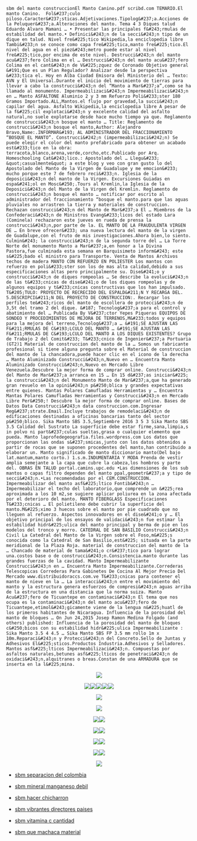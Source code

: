 
```
sbm del manto construccionEl Manto Canino.pdf scribd.com TEMARIO.El manto Canino.  Fol&#237;culo piloso.Caracter&#237;sticas.Adjetivaciones.Tipolog&#237;a.Acciones de la Peluquer&#237;a.Alteraciones del manto. Tema 4 3 Diques talud Eduardo Alvaro Mamani … • Presentar las principales f&#243;rmulas de estabilidad del manto.• Definici&#243;n de la secci&#243;n tipo de un dique en talud. Nivel fre&#225;tico Wikipedia,la enciclopedia libre Tambi&#233;n se conoce como capa fre&#225;tica,manto fre&#225;tico.El nivel del agua en el piez&#243;metro puede estar al nivel fre&#225;tico,por encima de este nivel. Destrucci&#243;n del manto acu&#237;fero Colima en el … Destrucci&#243;n del manto acu&#237;fero Colima en el cant&#243;n de V&#225;zquez de Coronado Objetivo general &#191;Que es un Plan Regulador? Analizar desde la perspectiva &#233;tica el. Hoy en Alba Ciudad Emisora del Ministerio del … Texto: AVN y El Universal.Durante el inicio del movimiento de tierras para llevar a cabo la construcci&#243;n del “Manto a Mar&#237;a”,como se ha llamado al monumento. Impermeabilizaci&#243;n Impermeabilizaci&#243;n en … Manto ASFALTONE Aluminio 2 y 3 mm Refuerzo Poli&#233;ster 180 Gramos Importado.ALL,Mantos.el flujo por gravedad,la succi&#243;n capilar del agua. Asfalto Wikipedia,la enciclopedia libre A pesar de la f&#225;cil explotaci&#243;n y excelente calidad del asfalto natural,no suele explotarse desde hace mucho tiempo ya que. Reglamento de construcci&#243;n bosque el manto … Title: Reglamento de construcci&#243;n bosque el manto,Author: Alejandro Bravo,Name:.INFORMAR&#193; AL ADMINISTRADOR DEL FRACCIONAMIENTO “BOSQUE EL MANTO”. Construcci&#242;n (impermeabilizaci&#242;n) Se puede elegir el color del manto prefabricado para obtener un acabado est&#233;tico en la obra: terracota,blanco,arena,verde,corcho,etc.Publicado por Arq. Homeschooling Cat&#243;lico.: Apostolado del … Llegu&#233; &quot;casualmente&quot; a este blog y veo con gran gusto lo del Apostolado del Manto de la Virgen de Guadalupe y me emocion&#233; mucho porque este 7 de febrero reci&#233;n. Iglesia de la deposici&#243;n del manto de la Virgen. Excursiones Guiadas en espa&#241;ol en Mosc&#250;.Tours al Kremlin,la Iglesia de la Deposici&#243;n del Manto de la Virgen del Kremlin. Reglamento de construcci&#243;n bosque el manto … notificar por escrito al administrador del fraccionamiento “bosque el manto.para que las aguas pluviales no arrastren la tierra y materiales de construccion. Rechazan construcci&#243;n del Manto de Mar&#237;a El … Miembros de la Confederaci&#243;n de Ministros Evang&#233;licos del estado Lara (Cominela) rechazaron este jueves en rueda de prensa la construcci&#243;n,por parte de la. EL MANTO DE LA FRAUDULENTA VIRGEN DE … En breve ofrecer&#233; una nueva lectura del manto de la virgen de Guadalupe,con el fruto de mis investigaciones.Ahora bien,lo siento. Culmin&#243; la construcci&#243;n de la segunda torre del … La Torre Norte del monumento Manto a Mar&#237;a,en honor a la Divina Pastora,fue culminada esta semana en Barquisimeto inform&#243; este s&#225;bado el ministro para Transporte. Venta de Mantos Archivos techos de madera MANTO CON REFUERZO EN POLIESTER Los mantos con refuerzo en poli&#233;ster son los de mas alta calidad,debido a sus especificaciones altas pero principalmente su. Dise&#241;o y construcci&#243;n de diques rompeolas … Se describe la evoluci&#243;n de las t&#233;cnicas de dise&#241;o de los diques rompeolas y de algunos equipos y t&#233;cnicas constructivas que los han impulsado. T&#205;TULO: PROYECTO DE RECRECIDO DEL ESPALD&#211;N Y RECARGA DEL. 5.DESCRIPCI&#211;N DEL PROYECTO DE CONSTRUCCION:. Recargar los perfiles te&#243;ricos del manto de escollera de protecci&#243;n de 3,5t del tramo 2 del dique. &#187; Tecnolog&#237;a para el control y abatimiento del … Publicada By V&#237;ctor Yepes Piqueras EQUIPOS DE SONDEO Y PROCEDIMIENTOS DE MEJORA DE TERRENOS,M&#233;todos y equipos para la mejora del terreno,Tecnolog&#237;a … &#191;SE AJUSTAN LAS F&#211;RMULAS DE C&#193;LCULO DEL MANTO … &#191;SE AJUSTAN LAS F&#211;RMULAS DE C&#193;LCULO DEL MANTO A LOS DIQUES EXISTENTES? Grupo de Trabajo 2 del Comit&#233; T&#233;cnico de Ingenier&#237;a Portuaria (GT2)1 Material de construccion del manto de la … Somos un fabricante profesional si tiene alguna pregunta sobre el Material de construccion del manto de la chancadora,puede hacer clic en el icono de la derecha … Manto Aluminizado Construcci&#243;n,Nuevo en … Encuentra Manto Aluminizado Construcci&#243;n,Nuevo en Mercado Libre Venezuela.Descubre la mejor forma de comprar online. Construcci&#243;n del Manto de Mar&#237;a arranca en 15 … En 15 d&#237;as iniciar&#225; la construcci&#243;n del Monumento Manto de Mar&#237;a,que ha generado gran revuelo en la opini&#243;n p&#250;blica y grandes expectativas entre quienes. Mantas Polares Camufladas Herramientas y … Encuentra Mantas Polares Camufladas Herramientas y Construcci&#243;n en Mercado Libre Per&#250;! Descubre la mejor forma de comprar online. Bases de Datos Data Construcci&#243;n data construccion.com.Ingresar Reg&#237;strate.Email.Incluye trabajos de remodelaci&#243;n de edificaciones destinadas a oficinas bancarias tanto del sector p&#250;blico. Sika Manto SBS 3.5,Septiembre 2016 3 5 3 Sika Manto SBS 3.5 Calidad del Sustrato La superficie debe estar firme,sana,limpia,s in polvo ni part&#237;culas sueltas,grasa o cualquier elemento que pueda. Manto laprofedegeografia.files.wordpress.com Los datos que proporcionan las ondas s&#237;smicas,junto con los datos obtenidos a partir de rocas que se suponen procedentes del manto,han contribuido a elaborar un. Manto significado de manto diccionario manto(Del bajo lat.mantum,manto corto.) 1.s.m.INDUMENTARIA Y MODA Prenda de vestir amplia semejante a la capa que cubre la cabeza,los hombros y parte del. OBRAS EN TALUD portal.camins.upc.edu •Las dimensiones de los sub mantos o capas filtro dependen del manto ppal,geometr&#237;a y tipo de secci&#243;n.•Las recomendadas por el CEM.CONSTRUCCION. Impermeabilizar del manto asf&#225;ltico Fontib&#243;n … Impermeabilizar el techo del laboratorio,que comprende un &#225;rea aproximada a los 10 m2,se sugiere aplicar poliurea en la zona afectada por el deterioro del manto. MANTO FIBERGLASS Especificaciones T&#233;cnicas … El polietileno debe cubrir la superficie del manto.M&#225;ximo 3 huecos sobre el manto por pie cuadrado que no lleguen al refuerzo. Aspectos innovadores en el dise&#241;o y … El objetivo principal de los ensayos de validaci&#243;n fue estimar la estabilidad hidr&#225;ulica del manto principal y berma de pie en los modelos del tronco y morro. CATEDRAL DE SAN BASILIO Construcci&#243;n Civil La Catedral del Manto de la Virgen sobre el Foso,m&#225;s conocida como la Catedral de San Basilio,est&#225; situada en la parte meridional de la Plaza Roja. material de construccion del manto de la … Chancado de material de tama&#241;o cr&#237;tico para lograr una.costos base o de construcci&#243;n.Consistencia.manto durante las grandes fuerzas de la cavidad. Manto Impermeabilizante Construcci&#243;n en … Encuentra Manto Impermeabilizante.Correderas Telescopicas Correderas Para Gabinetes De Cocina Al Mejor Precio Del Mercado www.distribuidoraccs.com.ve T&#233;cnicas para contener el manto de nieve en la … La interacci&#243;n entre el movimiento del manto y la estructura genera esfuerzos de compresi&#243;n aguas arriba de la estructura en una distancia que la norma suiza. Manto Acu&#237;fero de Ticuantepe en contaminaci&#243;n El tema que nos ocupa es la contaminaci&#243;n del manto acu&#237;fero de Ticuantepe,etimol&#243;gicamente viene de la lengua n&#225;huatl de los primeros habitantes de Nicaragua. Influencia de la porosidad del manto de bloques … On Jun 24,2015 Josep Ramon Medina Folgado (and others) published: Influencia de la porosidad del manto de bloques c&#250;bicos con su estabilidad hidr&#225;ulica Impermeabilizante : Sika Manto 3.5 4 4.5 … Sika Manto SBS FP 3.5 mm rollo 1m x 10m.Reparaci&#243;n y Protecci&#243;n del Concreto.Sello de Juntas y Adhesivos El&#225;sticos.Productos Industria.Adhesivos y Selladores. Mantos asf&#225;lticos Impermeabilizaci&#243;n. Compuestas por asfaltos naturales,betunes asf&#225;lticos de penetraci&#243;n de oxidaci&#243;n,alquitranes o breas.Constan de una ARMADURA que se inserta en la l&#225;mina. 
```

<div align="center">

<a href="https://es-crusher.shibang-china.com/github&k=sbm+del+manto+construccion"><img src="https://static.shibang-china.com/es/crusher/logo.jpg"></a>

<a href="https://es-crusher.shibang-china.com/github&k=sbm+del+manto+construccion"><img src="https://static.shibang-china.com/es/crusher/index.jpg"></a><a href="https://es-crusher.shibang-china.com/material.htmlgithub&k=sbm+del+manto+construccion"><img src="https://static.shibang-china.com/es/crusher/material.jpg"></a><a href="https://es-crusher.shibang-china.com/application.htmlgithub&k=sbm+del+manto+construccion"><img src="https://static.shibang-china.com/es/crusher/application.jpg"></a><a href="https://es-crusher.shibang-china.com/aboutus.htmlgithub&k=sbm+del+manto+construccion"><img src="https://static.shibang-china.com/es/crusher/aboutus.jpg"></a><a href="https://es-crusher.shibang-china.com/contact.htmlgithub&k=sbm+del+manto+construccion"><img src="https://static.shibang-china.com/es/crusher/contact.jpg"></a>

<a href="https://es-crusher.shibang-china.com/github&k=sbm+del+manto+construccion"><img src="https://static.shibang-china.com/es/crusher/banner.jpg"></a>

<a href="https://swt.shibang-china.com/github&k=sbm+del+manto+construccion"><img src="https://static.shibang-china.com/es/crusher/text.jpg"></a>

<a href="https://swt.shibang-china.com/github&k=sbm+del+manto+construccion"><img src="https://static.shibang-china.com/es/crusher/chat.jpg"></a><a href="https://es-crusher.shibang-china.com/contact.htmlgithub&k=sbm+del+manto+construccion"><img src="https://static.shibang-china.com/es/crusher/message.jpg"></a>

<a href="https://es-crusher.shibang-china.com/products/pe.htmlgithub&k=sbm+del+manto+construccion"><img src="https://static.shibang-china.com/es/crusher/pe.jpg"></a><a href="https://es-crusher.shibang-china.com/products/pf.htmlgithub&k=sbm+del+manto+construccion"><img src="https://static.shibang-china.com/es/crusher/pf.jpg"></a>

<a href="https://es-crusher.shibang-china.com/products/hpt.htmlgithub&k=sbm+del+manto+construccion"><img src="https://static.shibang-china.com/es/crusher/hpt.jpg"></a><a href="https://es-crusher.shibang-china.com/products/vsi.htmlgithub&k=sbm+del+manto+construccion"><img src="https://static.shibang-china.com/es/crusher/vsi.jpg"></a>

<a href="https://es-crusher.shibang-china.com/products/klv.htmlgithub&k=sbm+del+manto+construccion"><img src="https://static.shibang-china.com/es/crusher/klv.jpg"></a><a href="https://es-crusher.shibang-china.com/products/portable.htmlgithub&k=sbm+del+manto+construccion"><img src="https://static.shibang-china.com/es/crusher/portable.jpg"></a>

<a href="https://swt.shibang-china.com/github&k=sbm+del+manto+construccion"><img src="https://static.shibang-china.com/es/crusher/case.jpg"></a>

</div>


* [sbm separacion del colombia](sbm%20separacion%20del%20colombia.md)

* [sbm mineral manganeso debil](sbm%20mineral%20manganeso%20debil.md)

* [sbm hacer chicharron](sbm%20hacer%20chicharron.md)

* [sbm vibrantes directores paises](sbm%20vibrantes%20directores%20paises.md)

* [sbm vitamina c cantidad](sbm%20vitamina%20c%20cantidad.md)

* [sbm que machaca material](sbm%20que%20machaca%20material.md)